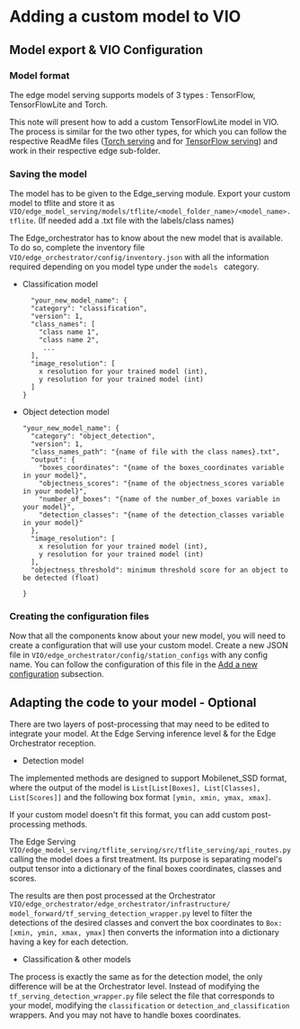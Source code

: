 # Adding a custom model to VIO

## Model export & VIO Configuration 
### Model format
The edge model serving supports models of 3 types : TensorFlow, TensorFlowLite and Torch.

This note will present how to add a custom TensorFlowLite model in VIO. The process is similar for the two other types,
for which you can follow the respective ReadMe files ([Torch serving](../edge_model_serving/torch_serving/README.md) and for 
[TensorFlow serving](../edge_model_serving/tf_serving/README.md)) and work in their respective edge sub-folder.

### Saving the model
The model has to be given to the Edge_serving module. Export your custom model to tflite and store it as 
`VIO/edge_model_serving/models/tflite/<model_folder_name>/<model_name>.tflite`. (If needed add a .txt file with the 
labels/class names)

The Edge_orchestrator has to know about the new model that is available. To do so, complete the inventory file `VIO/edge_orchestrator/config/inventory.json` with 
all the information required depending on you model type under the ````models ```` category. 
  - Classification model
    ```
      "your_new_model_name": {
      "category": "classification",
      "version": 1,
      "class_names": [
        "class name 1",
        "class name 2",
         ...
      ],
      "image_resolution": [
        x resolution for your trained model (int),
        y resolution for your trained model (int)
      ]
    }
    ```
  - Object detection model
    ```
    "your_new_model_name": {
      "category": "object_detection",
      "version": 1,
      "class_names_path": "{name of file with the class names}.txt",
      "output": {
        "boxes_coordinates": "{name of the boxes_coordinates variable in your model}",
        "objectness_scores": "{name of the objectness_scores variable in your model}",
        "number_of_boxes": "{name of the number_of_boxes variable in your model}",
        "detection_classes": "{name of the detection_classes variable in your model}"
      },
      "image_resolution": [
        x resolution for your trained model (int),
        y resolution for your trained model (int)
      ],
      "objectness_threshold": minimum threshold score for an object to be detected (float)

    }
    ```


### Creating the configuration files
Now that all the components know about your new model, you will need to create a configuration that will use your custom 
model. Create a new JSON file in `VIO/edge_orchestrator/config/station_configs` with any config name. You can follow the
configuration of this file in the [Add a new configuration](edge_orchestrator.md) subsection.

## Adapting the code to your model - Optional

There are two layers of post-processing that may need to be edited to integrate your model. At the Edge Serving inference 
level & for the Edge Orchestrator reception.

- Detection model

The implemented methods are designed to support Mobilenet_SSD format, where the output of the model is 
`List[List[Boxes], List[Classes], List[Scores]]` and the following box format `[ymin, xmin, ymax, xmax]`.

If your custom model doesn't fit this format, you can add custom post-processing methods.

The Edge Serving `VIO/edge_model_serving/tflite_serving/src/tflite_serving/api_routes.py` calling the model does a first 
treatment. Its purpose is separating model's output tensor into a dictionary of the final boxes coordinates, classes and
scores.

The results are then post processed at the Orchestrator `VIO/edge_orchestrator/edge_orchestrator/infrastructure/
model_forward/tf_serving_detection_wrapper.py` level to filter the detections of the desired classes and convert the box
coordinates to `Box: [xmin, ymin, xmax, ymax]` then converts the information into a dictionary having a key for each 
detection.

- Classification & other models

The process is exactly the same as for the detection model, the only difference will be at the Orchestrator level. 
Instead of modifying the `tf_serving_detection_wrapper.py` file select the file that corresponds to your model, 
modifying the `classification` or `detection_and_classification` wrappers. And you may not have to handle boxes coordinates.




